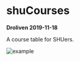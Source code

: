 # shuCourses

**Droliven 2019-11-18**

A course table for SHUers.


![example](https://vivi98.top/ImgStorage/17123389.png)
